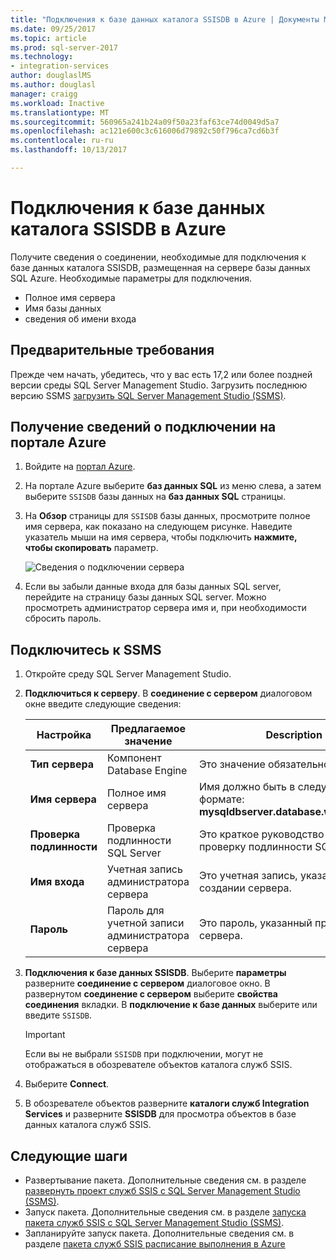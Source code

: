 ```yaml
---
title: "Подключения к базе данных каталога SSISDB в Azure | Документы Microsoft"
ms.date: 09/25/2017
ms.topic: article
ms.prod: sql-server-2017
ms.technology:
- integration-services
author: douglaslMS
ms.author: douglasl
manager: craigg
ms.workload: Inactive
ms.translationtype: MT
ms.sourcegitcommit: 560965a241b24a09f50a23faf63ce74d0049d5a7
ms.openlocfilehash: ac121e600c3c616006d79892c50f796ca7cd6b3f
ms.contentlocale: ru-ru
ms.lasthandoff: 10/13/2017

---
```

# <a name="connect-to-the-ssisdb-catalog-database-on-azure"></a>Подключения к базе данных каталога SSISDB в Azure

Получите сведения о соединении, необходимые для подключения к базе данных каталога SSISDB, размещенная на сервере базы данных SQL Azure. Необходимые параметры для подключения.
- Полное имя сервера
- Имя базы данных
- сведения об имени входа 

## <a name="prerequisites"></a>Предварительные требования
Прежде чем начать, убедитесь, что у вас есть 17,2 или более поздней версии среды SQL Server Management Studio. Загрузить последнюю версию SSMS [загрузить SQL Server Management Studio (SSMS)](https://docs.microsoft.com/sql/ssms/download-sql-server-management-studio-ssms).

## <a name="get-the-connection-info-from-the-azure-portal"></a>Получение сведений о подключении на портале Azure
1. Войдите на [портал Azure](https://portal.azure.com/).
2. На портале Azure выберите **баз данных SQL** из меню слева, а затем выберите `SSISDB` базы данных на **баз данных SQL** страницы. 
3. На **Обзор** страницы для `SSISDB` базы данных, просмотрите полное имя сервера, как показано на следующем рисунке. Наведите указатель мыши на имя сервера, чтобы подключить **нажмите, чтобы скопировать** параметр.

    ![Сведения о подключении сервера](media/ssis-azure-connect-to-catalog-database/server-name.png) 

4. Если вы забыли данные входа для базы данных SQL server, перейдите на страницу базы данных SQL server. Можно просмотреть администратор сервера имя и, при необходимости сбросить пароль.

## <a name="connect-with-ssms"></a>Подключитесь к SSMS
1. Откройте среду SQL Server Management Studio.

2. **Подключиться к серверу**. В **соединение с сервером** диалоговом окне введите следующие сведения:

   | Настройка       | Предлагаемое значение | Description | 
   | ------------ | ------------------ | ------------------------------------------------- | 
   | **Тип сервера** | Компонент Database Engine | Это значение обязательно. |
   | **Имя сервера** | Полное имя сервера | Имя должно быть в следующем формате: **mysqldbserver.database.windows.net**. |
   | **Проверка подлинности** | Проверка подлинности SQL Server | Это краткое руководство использует проверку подлинности SQL. |
   | **Имя входа** | Учетная запись администратора сервера | Это учетная запись, указанную при создании сервера. |
   | **Пароль** | Пароль для учетной записи администратора сервера | Это пароль, указанный при создании сервера. |

3. **Подключения к базе данных SSISDB**. Выберите **параметры** разверните **соединение с сервером** диалоговое окно. В развернутом **соединение с сервером** выберите **свойства соединения** вкладки. В **подключение к базе данных** выберите или введите `SSISDB`.

    > [!IMPORTANT]
    > Если вы не выбрали `SSISDB` при подключении, могут не отображаться в обозревателе объектов каталога служб SSIS.

4. Выберите **Connect**.

5. В обозревателе объектов разверните **каталоги служб Integration Services** и разверните **SSISDB** для просмотра объектов в базе данных каталога служб SSIS.

## <a name="next-steps"></a>Следующие шаги
- Развертывание пакета. Дополнительные сведения см. в разделе [развернуть проект служб SSIS с SQL Server Management Studio (SSMS)](../ssis-quickstart-deploy-ssms.md).
- Запуск пакета. Дополнительные сведения см. в разделе [запуска пакета служб SSIS с SQL Server Management Studio (SSMS)](../ssis-quickstart-run-ssms.md).
- Запланируйте запуск пакета. Дополнительные сведения см. в разделе [пакета служб SSIS расписание выполнения в Azure](ssis-azure-schedule-packages.md)


